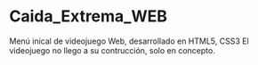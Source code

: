 # Caida_Extrema_WEB
Menú inical de videojuego Web, desarrollado en HTML5, CSS3  El videojuego no llego a su contrucción, solo en concepto.
